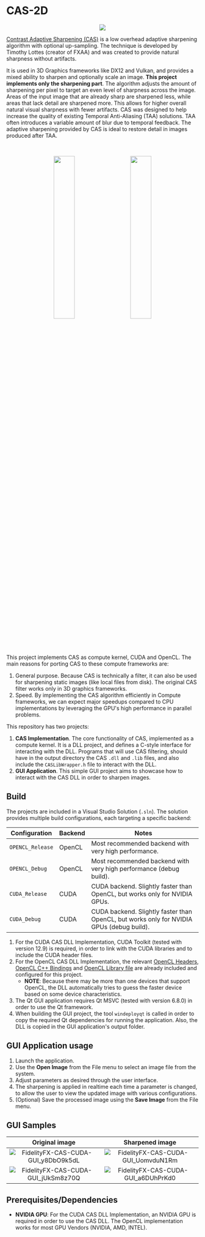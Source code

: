 # CAS-2D

<p align="center">
<img src="https://github.com/user-attachments/assets/06eaafc2-7bfa-4bff-ab48-646230ddd936"></img>
</p>

[Contrast Adaptive Sharpening (CAS)](https://gpuopen.com/fidelityfx-cas/) is a low overhead adaptive sharpening algorithm with optional up-sampling. The technique is developed by Timothy Lottes (creator of FXAA) and was created to provide natural sharpness without artifacts.

It is used in 3D Graphics frameworks like DX12 and Vulkan, and provides a mixed ability to sharpen and optionally scale an image. **This project implements only the sharpening part**. The algorithm adjusts the amount of sharpening per pixel to target an even level of sharpness across the image. Areas of the input image that are already sharp are sharpened less, while areas that lack detail are sharpened more. This allows for higher overall natural visual sharpness with fewer artifacts. CAS was designed to help increase the quality of existing Temporal Anti-Aliasing (TAA) solutions. TAA often introduces a variable amount of blur due to temporal feedback. The adaptive sharpening provided by CAS is ideal to restore detail in images produced after TAA.

</br>
<p align="center">
  <img src="https://github.com/user-attachments/assets/670b2932-8c3c-4e6d-88ee-be4f5dae2d28" width="33%">
&nbsp; &nbsp; &nbsp; &nbsp;
  <img src="https://github.com/user-attachments/assets/e92fc01d-50cd-4ab0-ba97-b51e57be47a0" width="33%">
</p>

This project implements CAS as compute kernel, CUDA and OpenCL. The main reasons for porting CAS to these compute frameworks are:
1. General purpose. Because CAS is technically a filter, it can also be used for sharpening static images (like local files from disk). The original CAS filter works only in 3D graphics frameworks.
2. Speed. By implementing the CAS algorithm efficiently in Compute frameworks, we can expect major speedups compared to CPU implementations by leveraging the GPU's high performance in parallel problems.

Τhis repository has two projects:

1. **CAS Implementation**. The core functionality of CAS, implemented as a compute kernel. It is a DLL project, and defines a C-style interface for interacting with the DLL. Programs that will use CAS filtering, should have in the output directory the CAS ```.dll``` and ```.lib``` files, and also include the ```CASLibWrapper.h``` file to interact with the DLL.
2. **GUI Application**. This simple GUI project aims to showcase how to interact with the CAS DLL in order to sharpen images.

## Build

The projects are included in a Visual Studio Solution (```.sln```).
The solution provides multiple build configurations, each targeting a specific backend:

| Configuration    | Backend     | Notes                                       |
|------------------|-------------|---------------------------------------------|
| `OPENCL_Release` | OpenCL      | Most recommended backend with very high performance. |
| `OPENCL_Debug`   | OpenCL      | Most recommended backend with very high performance (debug build). |
| `CUDA_Release`   | CUDA        | CUDA backend. Slightly faster than OpenCL, but works only for NVIDIA GPUs. |
| `CUDA_Debug`     | CUDA        | CUDA backend. Slightly faster than OpenCL, but works only for NVIDIA GPUs (debug build). |

1. For the CUDA CAS DLL Implementation, CUDA Toolkit (tested with version 12.9) is required, in order to link with the CUDA libraries and to include the CUDA header files.
2. For the OpenCL CAS DLL Implementation, the relevant [OpenCL Headers](https://github.com/KhronosGroup/OpenCL-Headers), [OpenCL C++ Bindings](https://github.com/KhronosGroup/OpenCL-CLHPP) and [OpenCL Library file](https://github.com/KhronosGroup/OpenCL-SDK) are already included and configured for this project.
   - **NOTE**: Because there may be more than one devices that support OpenCL, the DLL automatically tries to guess the faster device based on some device characteristics.
3. The Qt GUI application requires Qt MSVC (tested with version 6.8.0) in order to use the Qt framework.
4. When building the GUI project, the tool ```windeployqt``` is called in order to copy the required Qt dependencies for running the application. Also, the DLL is copied in the GUI application's output folder.


## GUI Application usage

1. Launch the application.
2. Use the **Open Image** from the File menu to select an image file from the system.
3. Adjust parameters as desired through the user interface.
4. The sharpening is applied in realtime each time a parameter is changed, to allow the user to view the updated image with various configurations.
5. (Optional) Save the processed image using the **Save Image** from the File menu.

## GUI Samples
Original image            |  Sharpened image
:-------------------------:|:-------------------------:
![FidelityFX-CAS-CUDA-GUI_y8DbO9k5dL](https://github.com/user-attachments/assets/5343a3c1-788b-4d42-b5d2-851357001e9c)  |  ![FidelityFX-CAS-CUDA-GUI_UomvduN1Rm](https://github.com/user-attachments/assets/b31b7cfe-1546-4cfc-a677-76d6ca9694dc)
![FidelityFX-CAS-CUDA-GUI_jUkSm8z70Q](https://github.com/user-attachments/assets/d5fb820b-a71e-4425-ac1f-a7b5d6bc3191)  |  ![FidelityFX-CAS-CUDA-GUI_a6DUhPrKd0](https://github.com/user-attachments/assets/0edbc210-55f0-49fd-b2b0-f3a5f62a8f2e)


## Prerequisites/Dependencies

- **NVIDIA GPU**: For the CUDA CAS DLL Implementation, an NVIDIA GPU is required in order to use the CAS DLL. The OpenCL implementation works for most GPU Vendors (NVIDIA, AMD, INTEL).
